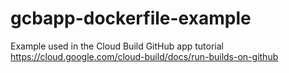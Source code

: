 # gcbapp-dockerfile-example
Example used in the Cloud Build GitHub app tutorial
https://cloud.google.com/cloud-build/docs/run-builds-on-github




